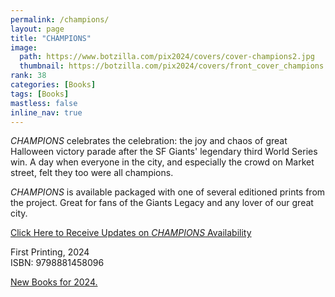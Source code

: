 ```yaml
---
permalink: /champions/
layout: page
title: "CHAMPIONS"
image:
  path: https://www.botzilla.com/pix2024/covers/cover-champions2.jpg
  thumbnail: https://botzilla.com/pix2024/covers/front_cover_champions.jpg
rank: 38
categories: [Books]
tags: [Books]
mastless: false
inline_nav: true
---
```


_CHAMPIONS_ celebrates the celebration: the joy and chaos of great Halloween victory parade after the SF Giants' legendary third World Series win. A day when everyone in the city, and especially the crowd on Market street, felt they too were all champions.

_CHAMPIONS_ is available packaged with one of several editioned prints from the project. Great for fans of the Giants Legacy and any lover of our great city.

<a class="btn btn--info btn--large" href="mailto:kevin+books@vumondo.com?subject=Updates%20on%20CHAMPIONS&body=Please%20keep%20me%20informed%20of%20updates%20on%20sales%20availability%20of%20%22CHAMPIONS%22">Click Here to Receive Updates on _CHAMPIONS_ Availability</a>

First Printing, 2024<br/>ISBN: 9798881458096

<a href="{{ site.url }}/book24">New Books for 2024.</a>

<!--
<figure class="align-center">
<img src="https://www.botzilla.com/pix2024/Bjorke-AATS-BizCard-sRGB-web.jpg">
<figcaption>See You on June First</figcaption>
</figure>
-->